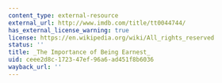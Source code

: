 ```yaml
---
content_type: external-resource
external_url: http://www.imdb.com/title/tt0044744/
has_external_license_warning: true
license: https://en.wikipedia.org/wiki/All_rights_reserved
status: ''
title: _The Importance of Being Earnest_
uid: ceee2d8c-1723-47ef-96a6-ad451f8b6036
wayback_url: ''
---
```

